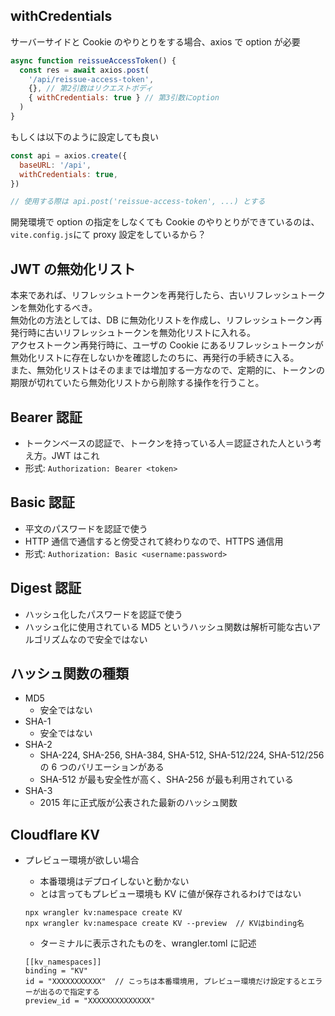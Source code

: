 ## withCredentials

サーバーサイドと Cookie のやりとりをする場合、axios で option が必要

```js
async function reissueAccessToken() {
  const res = await axios.post(
    '/api/reissue-access-token',
    {}, // 第2引数はリクエストボディ
    { withCredentials: true } // 第3引数にoption
  )
}
```

もしくは以下のように設定しても良い

```js
const api = axios.create({
  baseURL: '/api',
  withCredentials: true,
})

// 使用する際は api.post('reissue-access-token', ...) とする
```

開発環境で option の指定をしなくても Cookie のやりとりができているのは、`vite.config.js`にて proxy 設定をしているから？

## JWT の無効化リスト

本来であれば、リフレッシュトークンを再発行したら、古いリフレッシュトークンを無効化するべき。  
無効化の方法としては、DB に無効化リストを作成し、リフレッシュトークン再発行時に古いリフレッシュトークンを無効化リストに入れる。  
アクセストークン再発行時に、ユーザの Cookie にあるリフレッシュトークンが無効化リストに存在しないかを確認したのちに、再発行の手続きに入る。  
また、無効化リストはそのままでは増加する一方なので、定期的に、トークンの期限が切れていたら無効化リストから削除する操作を行うこと。

## Bearer 認証

- トークンベースの認証で、トークンを持っている人＝認証された人という考え方。JWT はこれ
- 形式: `Authorization: Bearer <token>`

## Basic 認証

- 平文のパスワードを認証で使う
- HTTP 通信で通信すると傍受されて終わりなので、HTTPS 通信用
- 形式: `Authorization: Basic <username:password>`

## Digest 認証

- ハッシュ化したパスワードを認証で使う
- ハッシュ化に使用されている MD5 というハッシュ関数は解析可能な古いアルゴリズムなので安全ではない

## ハッシュ関数の種類

- MD5
  - 安全ではない
- SHA-1
  - 安全ではない
- SHA-2
  - SHA-224, SHA-256, SHA-384, SHA-512, SHA-512/224, SHA-512/256 の 6 つのバリエーションがある
  - SHA-512 が最も安全性が高く、SHA-256 が最も利用されている
- SHA-3
  - 2015 年に正式版が公表された最新のハッシュ関数

## Cloudflare KV

- プレビュー環境が欲しい場合

  - 本番環境はデプロイしないと動かない
  - とは言ってもプレビュー環境も KV に値が保存されるわけではない

  ```
  npx wrangler kv:namespace create KV
  npx wrangler kv:namespace create KV --preview  // KVはbinding名
  ```

  - ターミナルに表示されたものを、wrangler.toml に記述

  ```
  [[kv_namespaces]]
  binding = "KV"
  id = "XXXXXXXXXXX"  // こっちは本番環境用, プレビュー環境だけ設定するとエラーが出るので指定する
  preview_id = "XXXXXXXXXXXXXX"
  ```
